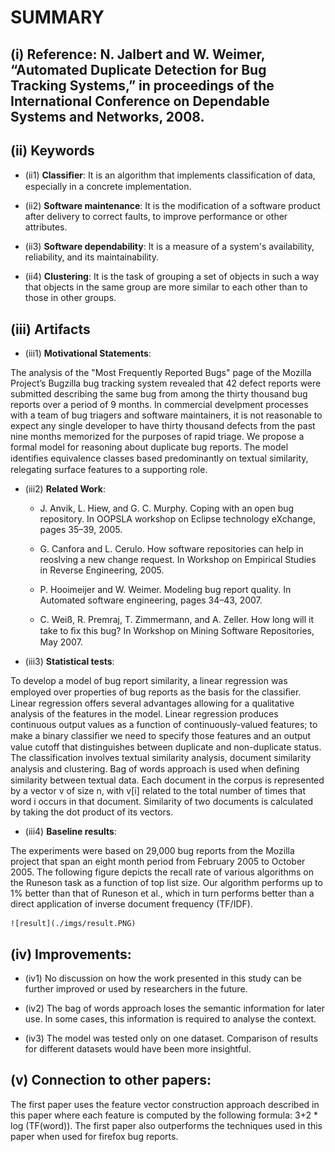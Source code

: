 # SUMMARY

## (i)  Reference:  N. Jalbert and W. Weimer, “Automated Duplicate Detection for Bug Tracking Systems,” in proceedings of the International Conference on Dependable Systems and Networks, 2008.

## (ii) Keywords

* (ii1) **Classiﬁer**: It is an algorithm that implements classification of data, especially in a concrete implementation.

* (ii2) **Software maintenance**: It is the modification of a software product after delivery to correct faults, to improve performance or other attributes.

* (ii3) **Software dependability**: It is a measure of a system's availability, reliability, and its maintainability.

* (ii4) **Clustering**: It is the task of grouping a set of objects in such a way that objects in the same group are more similar to each other than to those in other groups.

## (iii) Artifacts

* (iii1) **Motivational Statements**:

The analysis of the "Most Frequently Reported Bugs" page of the Mozilla Project’s Bugzilla bug tracking system revealed that 42 defect reports were submitted describing the same bug from among the thirty thousand bug reports over a period of 9 months. In commercial develpment processes with a team of bug triagers and software maintainers, it is not reasonable to expect any single developer to have thirty thousand defects from the past nine months memorized for the purposes of rapid triage. We propose a formal model for reasoning about duplicate bug reports. The model identiﬁes equivalence classes based predominantly on textual similarity, relegating surface features to a supporting role.
	
* (iii2) **Related Work**:

  * J. Anvik, L. Hiew, and G. C. Murphy. Coping with an open bug repository. In OOPSLA workshop on Eclipse technology eXchange, pages 35–39, 2005.

  *  G. Canfora and L. Cerulo. How software repositories can help in reoslving a new change request. In Workshop on Empirical Studies in Reverse Engineering, 2005.

  * P. Hooimeijer and W. Weimer. Modeling bug report quality. In Automated software engineering, pages 34–43, 2007.

  *  C. Weiß, R. Premraj, T. Zimmermann, and A. Zeller. How long will it take to ﬁx this bug? In Workshop on Mining Software Repositories, May 2007.

* (iii3) **Statistical tests**:

 To develop a model of bug report similarity, a linear regression was employed over properties of bug reports as the basis for the classiﬁer. Linear regression offers several advantages allowing for a qualitative analysis of the features in the model.  Linear regression produces continuous output values as a function of continuously-valued features; to make a binary classiﬁer we need to specify those features and an output value cutoff that distinguishes between duplicate and non-duplicate status. The classification involves textual similarity analysis, document similarity analysis and clustering. Bag of words approach is used when deﬁning similarity between textual data. Each document in the corpus is represented by a vector v of size n, with v[i] related to the total number of times that word i occurs in that document. Similarity of two documents is calculated by taking the dot product of its vectors.

* (iii4) **Baseline results**:

The experiments were based on 29,000 bug reports from the Mozilla project that span an eight month period from February 2005 to October 2005. The following figure depicts the recall rate of various algorithms on the Runeson task as a function of top list size. Our algorithm performs up to 1% better than that of Runeson et al., which in turn performs better than a direct application of inverse document frequency (TF/IDF).

	![result](./imgs/result.PNG)

## (iv) Improvements:

* (iv1) No discussion on how the work presented in this study can be further improved or used by researchers in the future.

* (iv2) The bag of words approach loses the semantic information for later use. In some cases, this information is required to analyse the context.

* (iv3) The model was tested only on one dataset. Comparison of results for different datasets would have been more insightful.

## (v) Connection to other papers:

The first paper uses the feature vector construction approach described in this paper  where each feature is computed by the following
formula: 3+2 * log (TF(word)). The first paper also outperforms the techniques used in this paper when used for firefox bug reports.
